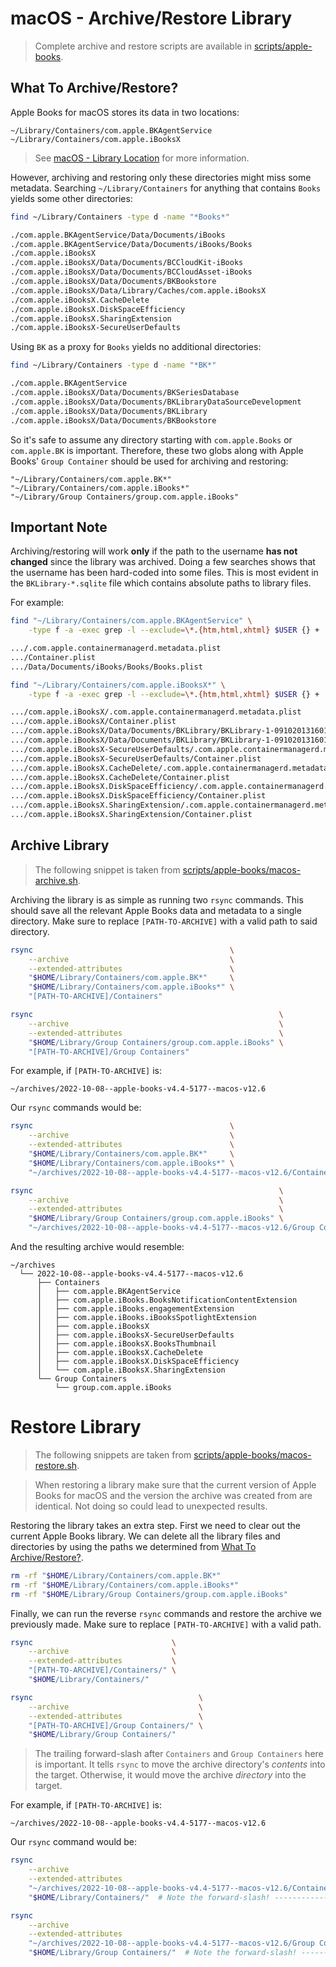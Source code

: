# macOS - Archive/Restore Library

> <i class="fa fa-info-circle"></i> Complete archive and restore scripts are available in
> [scripts/apple-books][scripts].

<!-- TODO(docs): Add a paragraph on what the goal of archiving is. -->

## What To Archive/Restore?

Apple Books for macOS stores its data in two locations:

```plaintext
~/Library/Containers/com.apple.BKAgentService
~/Library/Containers/com.apple.iBooksX
```

> <i class="fa fa-info-circle"></i> See [macOS - Library Location][macos-library-location] for more
> information.

However, archiving and restoring only these directories might miss some metadata. Searching
`~/Library/Containers` for anything that contains `Books` yields some other directories:

```bash
find ~/Library/Containers -type d -name "*Books*"

./com.apple.BKAgentService/Data/Documents/iBooks
./com.apple.BKAgentService/Data/Documents/iBooks/Books
./com.apple.iBooksX
./com.apple.iBooksX/Data/Documents/BCCloudKit-iBooks
./com.apple.iBooksX/Data/Documents/BCCloudAsset-iBooks
./com.apple.iBooksX/Data/Documents/BKBookstore
./com.apple.iBooksX/Data/Library/Caches/com.apple.iBooksX
./com.apple.iBooksX.CacheDelete
./com.apple.iBooksX.DiskSpaceEfficiency
./com.apple.iBooksX.SharingExtension
./com.apple.iBooksX-SecureUserDefaults
```

Using `BK` as a proxy for `Books` yields no additional directories:

```bash
find ~/Library/Containers -type d -name "*BK*"

./com.apple.BKAgentService
./com.apple.iBooksX/Data/Documents/BKSeriesDatabase
./com.apple.iBooksX/Data/Documents/BKLibraryDataSourceDevelopment
./com.apple.iBooksX/Data/Documents/BKLibrary
./com.apple.iBooksX/Data/Documents/BKBookstore
```

So it's safe to assume any directory starting with `com.apple.Books` or `com.apple.BK` is important.
Therefore, these two globs along with Apple Books' `Group Container` should be used for archiving
and restoring:

```plaintext
"~/Library/Containers/com.apple.BK*"
"~/Library/Containers/com.apple.iBooks*"
"~/Library/Group Containers/group.com.apple.iBooks"
```

## <i class="fa fa-exclamation-circle"></i> Important Note

Archiving/restoring will work **only** if the path to the username **has not changed** since the
library was archived. Doing a few searches shows that the username has been hard-coded into some
files. This is most evident in the `BKLibrary-*.sqlite` file which contains absolute paths to
library files.

For example:

```bash
find "~/Library/Containers/com.apple.BKAgentService" \
    -type f -a -exec grep -l --exclude=\*.{htm,html,xhtml} $USER {} +

.../.com.apple.containermanagerd.metadata.plist
.../Container.plist
.../Data/Documents/iBooks/Books/Books.plist
```

```bash
find "~/Library/Containers/com.apple.iBooksX*" \
    -type f -a -exec grep -l --exclude=\*.{htm,html,xhtml} $USER {} +

.../com.apple.iBooksX/.com.apple.containermanagerd.metadata.plist
.../com.apple.iBooksX/Container.plist
.../com.apple.iBooksX/Data/Documents/BKLibrary/BKLibrary-1-091020131601.sqlite-wal
.../com.apple.iBooksX/Data/Documents/BKLibrary/BKLibrary-1-091020131601.sqlite
.../com.apple.iBooksX-SecureUserDefaults/.com.apple.containermanagerd.metadata.plist
.../com.apple.iBooksX-SecureUserDefaults/Container.plist
.../com.apple.iBooksX.CacheDelete/.com.apple.containermanagerd.metadata.plist
.../com.apple.iBooksX.CacheDelete/Container.plist
.../com.apple.iBooksX.DiskSpaceEfficiency/.com.apple.containermanagerd.metadata.plist
.../com.apple.iBooksX.DiskSpaceEfficiency/Container.plist
.../com.apple.iBooksX.SharingExtension/.com.apple.containermanagerd.metadata.plist
.../com.apple.iBooksX.SharingExtension/Container.plist
```

## Archive Library

> <i class="fa fa-info-circle"></i> The following snippet is taken from
> [scripts/apple-books/macos-archive.sh][script-macos-archive].

Archiving the library is as simple as running two `rsync` commands. This should save all
the relevant Apple Books data and metadata to a single directory. Make sure to replace
`[PATH-TO-ARCHIVE]` with a valid path to said directory.

```bash
rsync                                            \
    --archive                                    \
    --extended-attributes                        \
    "$HOME/Library/Containers/com.apple.BK*"     \
    "$HOME/Library/Containers/com.apple.iBooks*" \
    "[PATH-TO-ARCHIVE]/Containers"

rsync                                                       \
    --archive                                               \
    --extended-attributes                                   \
    "$HOME/Library/Group Containers/group.com.apple.iBooks" \
    "[PATH-TO-ARCHIVE]/Group Containers"
```

For example, if `[PATH-TO-ARCHIVE]` is:

```plaintext
~/archives/2022-10-08--apple-books-v4.4-5177--macos-v12.6
```

Our `rsync` commands would be:

```bash
rsync                                            \
    --archive                                    \
    --extended-attributes                        \
    "$HOME/Library/Containers/com.apple.BK*"     \
    "$HOME/Library/Containers/com.apple.iBooks*" \
    "~/archives/2022-10-08--apple-books-v4.4-5177--macos-v12.6/Containers"

rsync                                                       \
    --archive                                               \
    --extended-attributes                                   \
    "$HOME/Library/Group Containers/group.com.apple.iBooks" \
    "~/archives/2022-10-08--apple-books-v4.4-5177--macos-v12.6/Group Containers"
```

And the resulting archive would resemble:

```plaintext
~/archives
  └── 2022-10-08--apple-books-v4.4-5177--macos-v12.6
      ├── Containers
      │   ├── com.apple.BKAgentService
      │   ├── com.apple.iBooks.BooksNotificationContentExtension
      │   ├── com.apple.iBooks.engagementExtension
      │   ├── com.apple.iBooks.iBooksSpotlightExtension
      │   ├── com.apple.iBooksX
      │   ├── com.apple.iBooksX-SecureUserDefaults
      │   ├── com.apple.iBooksX.BooksThumbnail
      │   ├── com.apple.iBooksX.CacheDelete
      │   ├── com.apple.iBooksX.DiskSpaceEfficiency
      │   └── com.apple.iBooksX.SharingExtension
      └── Group Containers
          └── group.com.apple.iBooks
```

# Restore Library

> <i class="fa fa-info-circle"></i> The following snippets are taken from
> [scripts/apple-books/macos-restore.sh][script-macos-restore].

> <i class="fa fa-exclamation-circle"></i> When restoring a library make sure that the current
> version of Apple Books for macOS and the version the archive was created from are identical. Not
> doing so could lead to unexpected results.

Restoring the library takes an extra step. First we need to clear out the current Apple Books
library. We can delete all the library files and directories by using the paths we determined from
[What To Archive/Restore?](#what-to-archiverestore).

```bash
rm -rf "$HOME/Library/Containers/com.apple.BK*"
rm -rf "$HOME/Library/Containers/com.apple.iBooks*"
rm -rf "$HOME/Library/Group Containers/group.com.apple.iBooks"
```

Finally, we can run the reverse `rsync` commands and restore the archive we previously made. Make
sure to replace `[PATH-TO-ARCHIVE]` with a valid path.

```bash
rsync                               \
    --archive                       \
    --extended-attributes           \
    "[PATH-TO-ARCHIVE]/Containers/" \
    "$HOME/Library/Containers/"

rsync                                     \
    --archive                             \
    --extended-attributes                 \
    "[PATH-TO-ARCHIVE]/Group Containers/" \
    "$HOME/Library/Group Containers/"
```

> <i class="fa fa-exclamation-circle"></i> The trailing forward-slash after `Containers` and `Group
Containers` here is important. It tells `rsync` to move the archive directory's _contents_ into
> the target. Otherwise, it would move the archive _directory_ into the target.

For example, if `[PATH-TO-ARCHIVE]` is:

```plaintext
~/archives/2022-10-08--apple-books-v4.4-5177--macos-v12.6
```

Our `rsync` command would be:

```bash
rsync                                                                       \
    --archive                                                               \
    --extended-attributes                                                   \
    "~/archives/2022-10-08--apple-books-v4.4-5177--macos-v12.6/Containers/" \
    "$HOME/Library/Containers/"  # Note the forward-slash! --------------^

rsync                                                                             \
    --archive                                                                     \
    --extended-attributes                                                         \
    "~/archives/2022-10-08--apple-books-v4.4-5177--macos-v12.6/Group Containers/" \
    "$HOME/Library/Group Containers/"  # Note the forward-slash! --------------^
```

[macos-library-location]: ../macos/library-location.md
[scripts]: https://github.com/tnahs/readstor/tree/main/scripts/apple-books/
[script-macos-restore]: https://github.com/tnahs/readstor/tree/main/scripts/apple-books/macos-restore.sh
[script-macos-archive]: https://github.com/tnahs/readstor/tree/main/scripts/apple-books/macos-archive.sh
